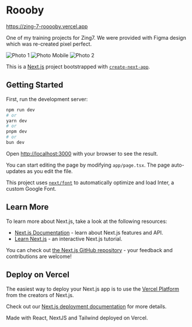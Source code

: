 # Roooby

https://zing-7-rooooby.vercel.app

<p>One of my training projects for Zing7. We were provided with Figma design which was re-created pixel perfect.</p>

![Photo 1](https://github.com/user-attachments/assets/1d1a6484-d175-4222-8a48-791fbaa95d83)
![Photo Mobile](https://github.com/user-attachments/assets/4fa7112b-7340-4538-86b0-36818f5bd95e)
![Photo 2](https://github.com/user-attachments/assets/678ea0b3-7048-4fc1-8ca7-72fbccd1cc1b)

This is a [Next.js](https://nextjs.org/) project bootstrapped with [`create-next-app`](https://github.com/vercel/next.js/tree/canary/packages/create-next-app).

## Getting Started

First, run the development server:

```bash
npm run dev
# or
yarn dev
# or
pnpm dev
# or
bun dev
```

Open [http://localhost:3000](http://localhost:3000) with your browser to see the result.

You can start editing the page by modifying `app/page.tsx`. The page auto-updates as you edit the file.

This project uses [`next/font`](https://nextjs.org/docs/basic-features/font-optimization) to automatically optimize and load Inter, a custom Google Font.

## Learn More

To learn more about Next.js, take a look at the following resources:

- [Next.js Documentation](https://nextjs.org/docs) - learn about Next.js features and API.
- [Learn Next.js](https://nextjs.org/learn) - an interactive Next.js tutorial.

You can check out [the Next.js GitHub repository](https://github.com/vercel/next.js/) - your feedback and contributions are welcome!

## Deploy on Vercel

The easiest way to deploy your Next.js app is to use the [Vercel Platform](https://vercel.com/new?utm_medium=default-template&filter=next.js&utm_source=create-next-app&utm_campaign=create-next-app-readme) from the creators of Next.js.

Check out our [Next.js deployment documentation](https://nextjs.org/docs/deployment) for more details.

Made with React, NextJS and Tailwind deployed on Vercel.

